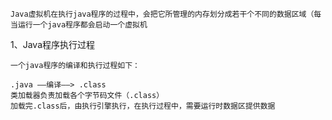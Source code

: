 

    Java虚拟机在执行java程序的过程中，会把它所管理的内存划分成若干个不同的数据区域（每当运行一个java程序都会启动一个虚拟机



1、Java程序执行过程

    一个java程序的编译和执行过程如下：
    
    .java ——编译——> .class
    类加载器负责加载各个字节码文件（.class）
    加载完.class后，由执行引擎执行，在执行过程中，需要运行时数据区提供数据
    



